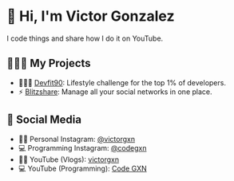 # 👋 Hi, I'm Victor Gonzalez  
I code things and share how I do it on YouTube.

## 👷🏻‍♂️ My Projects  
- 🏋🏼‍♂️ [Devfit90](https://www.devfit90.com/es): Lifestyle challenge for the top 1% of developers.
- ⚡ [Blitzshare](https://www.blitz-share.com/): Manage all your social networks in one place.

## 📢 Social Media  
- 🧑🏻 Personal Instagram: [@victorgxn](https://www.instagram.com/victorgxn)  
- 💻 Programming Instagram: [@codegxn](https://www.instagram.com/code.gxn)  
- 🧑🏻 YouTube (Vlogs): [victorgxn](https://www.youtube.com/@victorgxn)  
- 💻 YouTube (Programming): [Code GXN](https://www.youtube.com/@codegxn)


